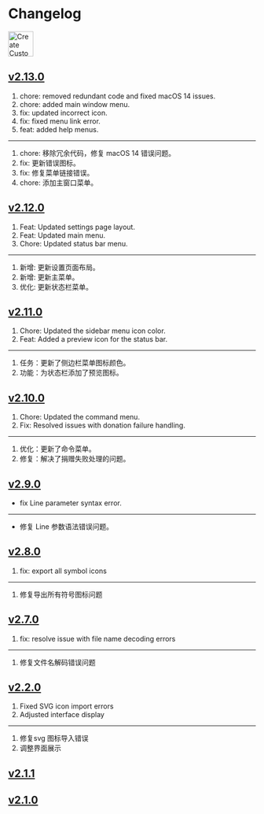 Changelog
===

<a target="_blank" href="https://apps.apple.com/app/create-custom-symbols/id6476924627" title="Create Custom Symbols AppStore">
<img alt="Create Custom Symbols AppStore" src="https://jaywcjlove.github.io/sb/download/macos.svg" height="51">
</a>

## [v2.13.0](https://github.com/jaywcjlove/IconizeFolder/releases/tag/v2.13.0)

1. chore: removed redundant code and fixed macOS 14 issues.
2. chore: added main window menu.
3. fix: updated incorrect icon.
4. fix: fixed menu link error.
5. feat: added help menus.

---

1. chore: 移除冗余代码，修复 macOS 14 错误问题。
2. fix: 更新错误图标。
3. fix: 修复菜单链接错误。
4. chore: 添加主窗口菜单。

## [v2.12.0](https://github.com/jaywcjlove/IconizeFolder/releases/tag/v2.12.0)

1. Feat: Updated settings page layout.
2. Feat: Updated main menu.
3. Chore: Updated status bar menu.

---

1. 新增: 更新设置页面布局。
2. 新增: 更新主菜单。
3. 优化: 更新状态栏菜单。

## [v2.11.0](https://github.com/jaywcjlove/IconizeFolder/releases/tag/v2.11.0)

1. Chore: Updated the sidebar menu icon color.
2. Feat: Added a preview icon for the status bar.

---

1. 任务：更新了侧边栏菜单图标颜色。
2. 功能：为状态栏添加了预览图标。

## [v2.10.0](https://github.com/jaywcjlove/IconizeFolder/releases/tag/v2.10.0)

1. Chore: Updated the command menu.  
2. Fix: Resolved issues with donation failure handling.  

---

1. 优化：更新了命令菜单。  
2. 修复：解决了捐赠失败处理的问题。  

## [v2.9.0](https://github.com/jaywcjlove/IconizeFolder/releases/tag/v2.9.0)

- fix Line parameter syntax error.

----

- 修复 Line 参数语法错误问题。

## [v2.8.0](https://github.com/jaywcjlove/IconizeFolder/releases/tag/v2.8.0)

1. fix: export all symbol icons

---

1. 修复导出所有符号图标问题

## [v2.7.0](https://github.com/jaywcjlove/IconizeFolder/releases/tag/v2.7.0)

1. fix: resolve issue with file name decoding errors

----

1. 修复文件名解码错误问题

## [v2.2.0](https://github.com/jaywcjlove/IconizeFolder/releases/tag/v2.2.0)

1. Fixed SVG icon import errors
2. Adjusted interface display

---

1. 修复svg 图标导入错误
2. 调整界面展示

## [v2.1.1](https://github.com/jaywcjlove/IconizeFolder/releases/tag/v2.1.1)
## [v2.1.0](https://github.com/jaywcjlove/IconizeFolder/releases/tag/v2.1.0)